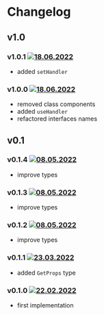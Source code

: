 # Changelog

## v1.0

### v1.0.1 [![18.06.2022](https://img.shields.io/date/1655548776)](https://github.com/d8corp/watch-state/tree/v1.0.1)
- added `setHandler`

### v1.0.0 [![18.06.2022](https://img.shields.io/date/1655545533)](https://github.com/d8corp/watch-state/tree/v1.0.0)
- removed class components
- added `useHandler`
- refactored interfaces names

## v0.1

### v0.1.4 [![08.05.2022](https://img.shields.io/date/1652008266)](https://github.com/d8corp/watch-state/tree/v0.1.4)
- improve types

### v0.1.3 [![08.05.2022](https://img.shields.io/date/1652007502)](https://github.com/d8corp/watch-state/tree/v0.1.3)
- improve types

### v0.1.2 [![08.05.2022](https://img.shields.io/date/1652006767)](https://github.com/d8corp/watch-state/tree/v0.1.2)
- improve types

### v0.1.1 [![23.03.2022](https://img.shields.io/date/1648056660)](https://github.com/d8corp/watch-state/tree/v0.1.1)
- added `GetProps` type

### v0.1.0 [![22.02.2022](https://img.shields.io/date/1645520585)](https://github.com/d8corp/watch-state/tree/v0.1.0)
- first implementation
